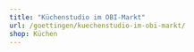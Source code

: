 ```yaml
---
title: "Küchenstudio im OBI-Markt"
url: /goettingen/kuechenstudio-im-obi-markt/
shop: Küchen
---
```

